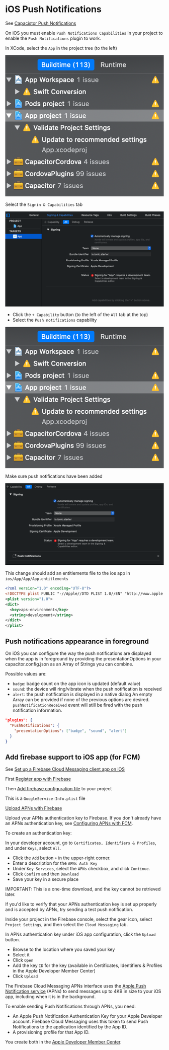 # iOS Push Notifications

See [Capacistor Push Notifications](https://capacitor.ionicframework.com/docs/apis/push-notifications/)

On iOS you must enable `Push Notifications Capabilities` in your project to enable the `Push Notifications` plugin to work.

In XCode, select the `App` in the project tree (to the left)

![Select app](./images/select-app.png)

Select the `Signin & Capabilities` tab

![App capabilities tab](./images/app-capabilities.png)

- Click the `+ Capability` button (to the left of the `All` tab at the top)
- Select the `Push notifications` capability

![Select push notifications](./images/select-app.png)

Make sure push notifications have been added

![Push notifications added](./images/push-notifications-added.png)

This change should add an entitlements file to the ios app in `ios/App/App/App.entitlements`

```xml
<?xml version="1.0" encoding="UTF-8"?>
<!DOCTYPE plist PUBLIC "-//Apple//DTD PLIST 1.0//EN" "http://www.apple.com/DTDs/PropertyList-1.0.dtd">
<plist version="1.0">
<dict>
  <key>aps-environment</key>
  <string>development</string>
</dict>
</plist>
```

## Push notifications appearance in foreground

On iOS you can configure the way the push notifications are displayed when the app is in foreground by providing the presentationOptions in your capacitor.config.json as an Array of Strings you can combine.

Possible values are:

- `badge`: badge count on the app icon is updated (default value)
- `sound`: the device will ring/vibrate when the push notification is received
- `alert`: the push notification is displayed in a native dialog
  An empty Array can be provided if none of the previous options are desired. `pushNotificationReceived` event will still be fired with the push notification information.

```json
"plugins": {
  "PushNotifications": {
    "presentationOptions": ["badge", "sound", "alert"]
  }
}
```

## Add firebase support to iOS app (for FCM)

See [Set up a Firebase Cloud Messaging client app on iOS](https://firebase.google.com/docs/cloud-messaging/ios/client)

First [Register app with Firebase](https://firebase.google.com/docs/cloud-messaging/ios/client#register-app)

Then [Add firebase configuration file](https://firebase.google.com/docs/cloud-messaging/ios/client#add-config-file) to your project

This is a `GoogleService-Info.plist` file

[Upload APNs with Firebase](https://firebase.google.com/docs/cloud-messaging/ios/client#upload_your_apns_authentication_key)

Upload your APNs authentication key to Firebase. If you don't already have an APNs authentication key, see [Configuring APNs with FCM](https://firebase.google.com/docs/cloud-messaging/ios/certs).

To create an authentication key:

In your developer account, go to `Certificates, Identifiers & Profiles`, and under `Keys`, select `All`.

- Click the `Add` button `+` in the upper-right corner.
- Enter a description for the `APNs Auth Key`
- Under `Key Services`, select the `APNs` checkbox, and click `Continue`.
- Click `Confirm` and then `Download`
- Save your key in a secure place

IMPORTANT: This is a one-time download, and the key cannot be retrieved later.

If you'd like to verify that your APNs authentication key is set up properly and is accepted by APNs, try sending a test push notification.

Inside your project in the Firebase console, select the gear icon, select `Project Settings`, and then select the `Cloud Messaging` tab.

In APNs authentication key under iOS app configuration, click the `Upload` button.

- Browse to the location where you saved your key
- Select it
- Click `Open`
- Add the key `ID` for the key (available in Certificates, Identifiers & Profiles in the Apple Developer Member Center)
- Click `Upload`

The Firebase Cloud Messaging APNs interface uses the [Apple Push Notification service](https://developer.apple.com/notifications/) (APNs) to send messages up to 4KB in size to your iOS app, including when it is in the background.

To enable sending Push Notifications through APNs, you need:

- An Apple Push Notification Authentication Key for your Apple Developer account. Firebase Cloud Messaging uses this token to send Push Notifications to the application identified by the App ID.
- A provisioning profile for that App ID.

You create both in the [Apple Developer Member Center](https://developer.apple.com/account/).

